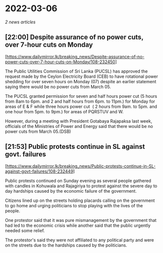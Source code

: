 # 2022-03-06

*2 news articles*

## [22:00] Despite assurance of no power cuts, over 7-hour cuts on Monday

[https://www.dailymirror.lk/breaking_news/Despite-assurance-of-no-power-cuts-over-7-hour-cuts-on-Monday/108-232450]

The Public Utilities Commission of Sri Lanka (PUCSL) has approved the request made by the Ceylon Electricity Board (CEB) to have rotational power shedding for over seven hours on Monday (07) despite an earlier statement saying there would be no power cuts from March 05.

The PUCSL granted permission for seven and half hours power cut (5 hours from 8am to 6pm. and 2 and half hours from 6pm. to 11pm.) for Monday for areas of E & F while three hours power cut  ( 2 hours from 9am. to 5pm. and one hour from 5pm. to 9pm.) for areas of PQRSTUV and W.

However, during a meeting with President Gotabaya Rajapaksa last week, officials of the Ministries of Power and Energy said that there would be no power cuts from March 05.(DSB)

## [21:53] Public protests continue in SL against govt. failures

[https://www.dailymirror.lk/breaking_news/Public-protests-continue-in-SL-against-govt-failures/108-232449]

Public protests continued on Sunday evening as several people gathered with candles in Kohuwala and Rajagiriya to protest against the severe day to day hardships caused by the economic failure of the government.

Citizens lined up on the streets holding placards calling on the government to go home and urging politicians to stop playing with the lives of the people.

One protestor said that it was pure mismanagement by the government that had led to the economic crisis while another said that the public urgently needed some relief.

The protestor's said they were not affiliated to any political party and were on the streets due to the hardships caused by the politicians.